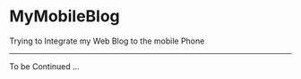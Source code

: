 # MyMobileBlog
Trying to Integrate my Web Blog to the mobile Phone 


------------------------------------------------------------------
To be Continued ...
